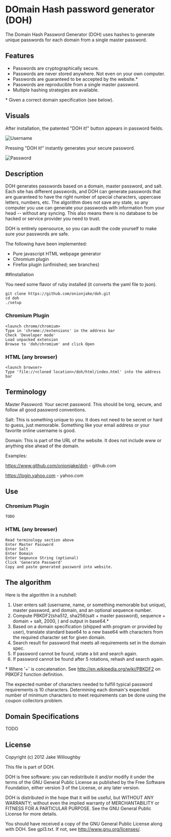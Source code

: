 # DOmain Hash password generator (DOH)

The Domain Hash Password Generator (DOH) uses hashes to generate unique passwords for each domain from a single master password.

## Features

* Passwords are cryptographically secure.
* Passwords are never stored anywhere. Not even on your own computer.
* Passwords are guaranteed to be accepted by the website.\*
* Passwords are reproducible from a single master password.
* Multiple hashing strategies are available.

\* Given a correct domain specification (see below).

## Visuals

After installation, the patented "DOH it!" button appears in password fields.

![Username](https://raw.githubusercontent.com/amozoss/doh/master/images/username.png)

Pressing "DOH it!" instantly generates your secure password. 

![Password](https://raw.githubusercontent.com/amozoss/doh/master/images/password_generated.png)

## Description

DOH generates passwords based on a domain, master password, and salt.  Each site has different passwords, and DOH can generate passwords that are guaranteed to have the right number of special characters, uppercase letters, numbers, etc.  The algorithm does not save any state, so any computer you use can generate your passwords with information from your head -- without any syncing.  This also means there is no database to be hacked or service provider you need to trust.

DOH is entirely opensource, so you can audit the code yourself to make sure your passwords are safe.

The following have been implemented:

* Pure javascript HTML webpage generator
* Chromium plugin
* Firefox plugin (unfinished; see branches)



##Installation

You need some flavor of ruby installed (it converts the yaml file to json).

    git clone https://github.com/onionjake/doh.git
    cd doh
    ./setup

### Chromium Plugin

    <launch chrome/chromium>
    Type in 'chrome://extensions' in the address bar
    Check 'Developer mode'
    Load unpacked extension
    Browse to 'doh/chromium' and click Open
    
### HTML (any browser)

    <launch browser>
    Type 'file://<cloned location>/doh/html/index.html' into the address bar
    
    
## Terminology

Master Password:  Your secret password.  This should be long, secure, and follow all good password conventions.

Salt:  This is something unique to you.  It does not need to be secret or hard to guess, just memorable.  Something like your email address or your favorite online username is good.

Domain: This is part of the URL of the website.  It does not include www or anything else ahead of the domain.

Examples: 

https://www.github.com/onionjake/doh - github.com
          
https://login.yahoo.com - yahoo.com

## Use

### Chromium Plugin

    TODO    

### HTML (any browser)

    Read terminology section above
    Enter Master Password
    Enter Salt
    Enter Domain
    Enter Seqeunce String (optional)
    Click 'Generate Password'
    Copy and paste generated password into website.
    
## The algorithm

Here is the algorithm in a nutshell:

1. User enters salt (username, name, or something memorable but unique), master password, and domain, and an optional sequence number.
2. Compute PBKDF2(sha512, sha256(salt + master password), sequence + domain + salt, 2000, <varies on domain spec>) and output in base64.*
3. Based on a domain specification (shipped with program or provided by user), translate standard base64 to a new base64 with characters from the required character set for given domain.
4. Search result for password that meets all requirements set in the domain spec.
5. If password cannot be found, rotate a bit and search again.
6. If password cannot be found after 5 rotations, rehash and search again.

\* Where '+' is concatenation.  See http://en.wikipedia.org/wiki/PBKDF2 on PBKDF2 function definition.

The expected number of characters needed to fulfill typical password requirements is 10 characters. Determining each domain's expected number of minimum characters to meet requirements can be done using the coupon collectors problem.

## Domain Specifications

TODO

## License

Copyright (c) 2012 Jake Willoughby

This file is part of DOH.

DOH is free software: you can redistribute it and/or modify
it under the terms of the GNU General Public License as published by
the Free Software Foundation, either version 3 of the License, or
any later version.

DOH is distributed in the hope that it will be useful,
but WITHOUT ANY WARRANTY; without even the implied warranty of
MERCHANTABILITY or FITNESS FOR A PARTICULAR PURPOSE.  See the
GNU General Public License for more details.

You should have received a copy of the GNU General Public License
along with DOH.  See gpl3.txt. If not, see <http://www.gnu.org/licenses/>.

